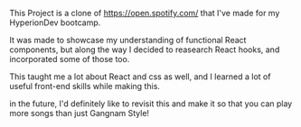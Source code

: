 This Project is a clone of https://open.spotify.com/ that I've made for my HyperionDev bootcamp.

It was made to showcase my understanding of functional React components, but along the way I decided to 
reasearch React hooks, and incorporated some of those too.

This taught me a lot about React and css as well, and I learned a lot of useful front-end skills while making this.

in the future, I'd definitely like to revisit this and make it so that you can play more songs than just Gangnam Style!
